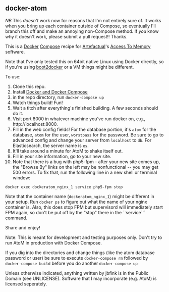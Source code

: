 docker-atom
-----------
*NB* This *doesn't* work now for reasons that I'm not entirely sure of. It works when you bring up each container outside of Compose, so eventually I'll branch this off and make an annoying non-Compose method. If *you* know why it doesn't work, please submit a pull request!! Thanks.


This is a [Docker](http://docker.com) [Compose](https://docs.docker.com/compose/) recipe for [Artefactual](http://www.artefactual.com/)'s [Access To Memory](http://www.artefactual.com/services/atom-2/) software. 

Note that I've only tested this on 64bit native Linux using Docker directly, so if you're using [boot2docker](https://github.com/boot2docker/boot2docker) or a VM things might be different.

To use:

1. Clone this repo.
2. Install [Docker and Docker Compose](http://docs.docker.com/compose/install/)
3. in the repo directory, run ```docker-compose up```
4. Watch things build! Fun!
5. Wait a titch after everything's finished building. A few seconds should do it.
6. Visit port 8000 in whatever machine you've run docker on, e.g., http://localhost:8000.
7. Fill in the web config fields! For the database portion, it's ```atom``` for the database, ```atom``` for the user, ```worstpass``` for the password. Be sure to go to advanced config and change your server from ```localhost``` to ```db```. For Elasticsearch, the server name is ```es```.
8. It'll take around a minute for AtoM to shake itself out.
9. Fill in your site information, go to your new site.
10. Note that there is a bug with php5-fpm - after your new site comes up, the "Browse By" links on the left may be nonfunctional -- you may get 500 errors. To fix that, run the following line in a new shell or terminal window:

```docker exec dockeratom_nginx_1 service php5-fpm stop```

Note that the container name (```dockeratom_nginx_1```) might be different in your setup. Run ```docker ps```  to figure out what the name of your nginx container is. Also, this does stop FPM but supervisord will immediately start FPM again, so don't be put off by the "stop" there in the ``service``` command.

Share and enjoy! 

Note: This is meant for development and testing purposes only. Don't try to run AtoM in production with Docker Compose.

If you dig into the directories and change things (like the atom database password or user) be sure to execute ```docker-compose rm``` followed by ```docker-compose build``` before you do another ```docker-compose up```


Unless otherwise indicated, anything written by jbfink is in the Public Domain (see UNLICENSE). Software that I may incorporate (e.g. AtoM) is licensed seperately.
